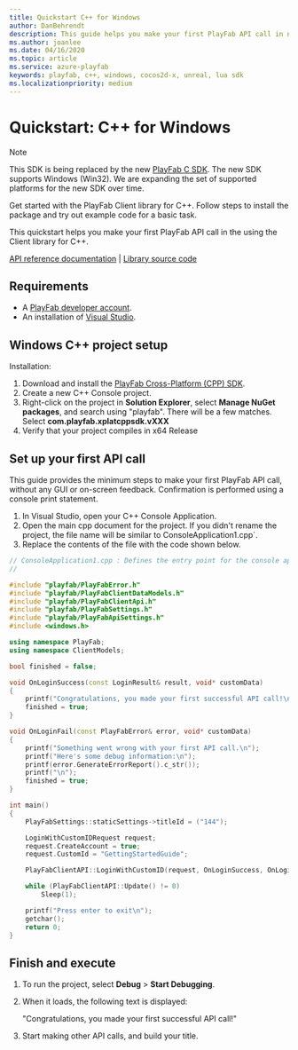 ```yaml
---
title: Quickstart C++ for Windows
author: DanBehrendt
description: This guide helps you make your first PlayFab API call in native C++.
ms.author: joanlee
ms.date: 04/16/2020
ms.topic: article
ms.service: azure-playfab
keywords: playfab, c++, windows, cocos2d-x, unreal, lua sdk
ms.localizationpriority: medium
---
```


# Quickstart: C++ for Windows

> [!NOTE]  
> This SDK is being replaced by the new [PlayFab C SDK](../c/index.md). The new SDK supports Windows (Win32). We are expanding the set of supported platforms for the new SDK over time.

Get started with the PlayFab Client library for C++. Follow steps to install the package and try out example code for a basic task.

This quickstart helps you make your first PlayFab API call in the using the Client library for C++.

[API reference documentation](../../api-references/index.md) | [Library source code](https://github.com/PlayFab/XPlatCppSdk)

## Requirements

- A [PlayFab developer account](https://developer.playfab.com/en-us/sign-up).  
- An installation of [Visual Studio](https://visualstudio.microsoft.com/).

## Windows C++ project setup

Installation:

1. Download and install the [PlayFab Cross-Platform (CPP) SDK](https://github.com/PlayFab/XPlatCppSdk).
2. Create a new C++ Console project.
3. Right-click on the project in **Solution Explorer**, select **Manage NuGet packages**, and search using "playfab". There will be a few matches. Select **com.playfab.xplatcppsdk.vXXX**
4. Verify that your project compiles in x64 Release 

## Set up your first API call

This guide provides the minimum steps to make your first PlayFab API call, without any GUI or on-screen feedback. Confirmation is performed using a console print statement.

1. In Visual Studio, open your C++ Console Application.
2. Open the main cpp document for the project. If you didn't rename the project, the file name will be similar to ConsoleApplication1.cpp`.
3. Replace the contents of the file with the code shown below.

```cpp
// ConsoleApplication1.cpp : Defines the entry point for the console application.
//

#include "playfab/PlayFabError.h"
#include "playfab/PlayFabClientDataModels.h"
#include "playfab/PlayFabClientApi.h"
#include "playfab/PlayFabSettings.h"
#include "playfab/PlayFabApiSettings.h"
#include <windows.h>

using namespace PlayFab;
using namespace ClientModels;

bool finished = false;

void OnLoginSuccess(const LoginResult& result, void* customData)
{
    printf("Congratulations, you made your first successful API call!\n");
    finished = true;
}

void OnLoginFail(const PlayFabError& error, void* customData)
{
    printf("Something went wrong with your first API call.\n");
    printf("Here's some debug information:\n");
    printf(error.GenerateErrorReport().c_str());
    printf("\n");
    finished = true;
}

int main()
{
    PlayFabSettings::staticSettings->titleId = ("144");

    LoginWithCustomIDRequest request;
    request.CreateAccount = true;
    request.CustomId = "GettingStartedGuide";

    PlayFabClientAPI::LoginWithCustomID(request, OnLoginSuccess, OnLoginFail);

    while (PlayFabClientAPI::Update() != 0)
        Sleep(1);

    printf("Press enter to exit\n");
    getchar();
    return 0;
}
```

## Finish and execute

1. To run the project, select **Debug** > **Start Debugging**.
2. When it loads, the following text is displayed:

    "Congratulations, you made your first successful API call!"  
3. Start making other API calls, and build your title.
